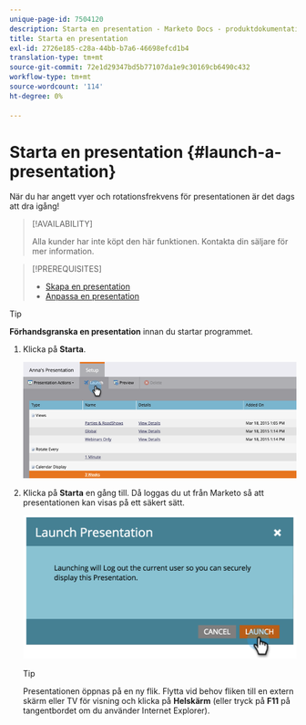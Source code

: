 ```yaml
---
unique-page-id: 7504120
description: Starta en presentation - Marketo Docs - produktdokumentation
title: Starta en presentation
exl-id: 2726e185-c28a-44bb-b7a6-46698efcd1b4
translation-type: tm+mt
source-git-commit: 72e1d29347bd5b77107da1e9c30169cb6490c432
workflow-type: tm+mt
source-wordcount: '114'
ht-degree: 0%

---
```


# Starta en presentation {#launch-a-presentation}

När du har angett vyer och rotationsfrekvens för presentationen är det dags att dra igång!

>[!AVAILABILITY]
>
>
>Alla kunder har inte köpt den här funktionen. Kontakta din säljare för mer information.

>[!PREREQUISITES]
>
>* [Skapa en presentation](/help/marketo/product-docs/core-marketo-concepts/marketing-calendar/calendar-hd/create-a-presentation.md)
>* [Anpassa en presentation](/help/marketo/product-docs/core-marketo-concepts/marketing-calendar/calendar-hd/customize-a-presentation.md)


>[!TIP]
>
>**Förhandsgranska en presentation** innan du startar programmet.

1. Klicka på **Starta**.

   ![](assets/image2015-3-20-14-3a4-3a18.png)

1. Klicka på **Starta** en gång till. Då loggas du ut från Marketo så att presentationen kan visas på ett säkert sätt.

   ![](assets/image2015-3-20-14-3a5-3a34.png)

   >[!TIP]
   >
   >Presentationen öppnas på en ny flik. Flytta vid behov fliken till en extern skärm eller TV för visning och klicka på **Helskärm** (eller tryck på **F11** på tangentbordet om du använder Internet Explorer).
